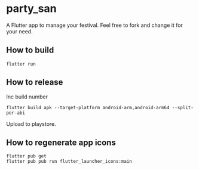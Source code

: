 # party_san

A Flutter app to manage your festival. Feel free to fork and change it for your need.

## How to build

`flutter run`

## How to release

Inc build number
 
`flutter build apk --target-platform android-arm,android-arm64 --split-per-abi`

Upload to playstore.

## How to regenerate app icons

```
flutter pub get
flutter pub pub run flutter_launcher_icons:main
```